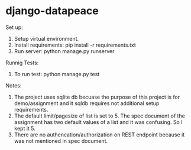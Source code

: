 # django-datapeace

Set up:

1. Setup virtual environment.
2. Install requirements: pip install -r requirements.txt
3. Run server: python manage.py runserver

Runnig Tests:
1. To run test: python manage.py test


Notes:

1. The project uses sqlite db becuase the purpose of this project is for demo/assignment and it sqldb requires not additional setup requirements.
2. The default limit/pagesize of list is set to 5. The spec document of the assignment has two default values of a list and it was confusing. So I kept it 5.
3. There are no authencation/authorization on REST endpoint because it was not mentioned in spec document.
